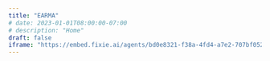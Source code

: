 ```yaml
---
title: "EARMA"
# date: 2023-01-01T08:00:00-07:00
# description: "Home"
draft: false
iframe: "https://embed.fixie.ai/agents/bd0e8321-f38a-4fd4-a7e2-707bf052d2f1"
---
```

